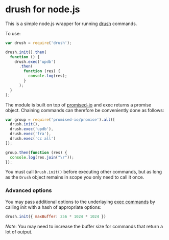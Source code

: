 # drush for node.js

This is a simple node.js wrapper for running [drush](https://github.com/drush-ops/drush) commands.

To use:

```javascript
var drush = require('drush');

drush.init().then(
  function () {
    drush.exec('updb')
      .then(
        function (res) {
          console.log(res);
        }
      );
  }
);
```

The module is built on top of [promised-io](https://github.com/kriszyp/promised-io)
and exec returns a promise object. Chaining commands can therefore be conveniently
done as follows:

```javascript
var group = require('promised-io/promise').all([
  drush.init(),
  drush.exec('updb'),
  drush.exec('fra'),
  drush.exec('cc all')
]);

group.then(function (res) {
  console.log(res.join("\r"));
});
```

You must call `Drush.init()` before executing other commands, but as long
as the `Drush` object remains in scope you only need to call it once.

### Advanced options

You may pass additional options to the underlaying [exec commands](http://nodejs.org/api/child_process.html#child_process_child_process_exec_command_options_callback)
by calling init with a hash of appropriate options:

```javascript
drush.init({ maxBuffer: 256 * 1024 * 1024 })
```

*Note*: You may need to increase the buffer size for commands that return a lot
of output.
